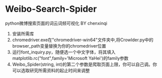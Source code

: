# Weibo-Search-Spider
python微博搜索页面的词云词频可视化 BY chenxinqi
1. 安装所需库
2. chromedriver.exe在"chromedriver-win64"文件夹中,将Crowlder.py中的browser_path变量替换为你的chromedriver位置
3. 运行font_inquiry.py，随便选一个中文字体，将其填入matplotlib.rc("font",family='Microsoft YaHei')的family参数
4. Weibo_Spider(string, int)的第二个参数是爬取页面上限，你可以自己调。你可以选取研究所需资料的起止时间来调整
